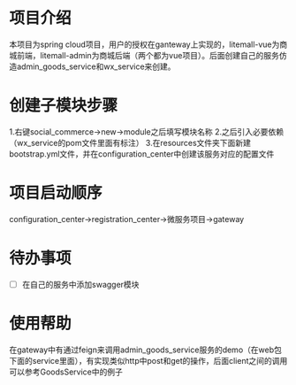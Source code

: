 # 项目介绍
本项目为spring cloud项目，用户的授权在ganteway上实现的，litemall-vue为商城前端，litemall-admin为商城后端（两个都为vue项目）。后面创建自己的服务仿造admin_goods_service和wx_service来创建。
# 创建子模块步骤
1.右键social_commerce->new->module之后填写模块名称
2.之后引入必要依赖（wx_service的pom文件里面有标注）
3.在resources文件夹下面新建bootstrap.yml文件，并在configuration_center中创建该服务对应的配置文件
# 项目启动顺序
configuration_center->registration_center->微服务项目->gateway


# 待办事项
-[ ] 在自己的服务中添加swagger模块


# 使用帮助
在gateway中有通过feign来调用admin_goods_service服务的demo（在web包下面的service里面），有实现类似http中post和get的操作，后面client之间的调用可以参考GoodsService中的例子
